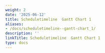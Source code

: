 ```yaml
---
weight: 2
date: '2025-06-12'
title: Scheduletimeline  Gantt Chart 1
aliases:
- /docs/scheduletimeline--gantt-chart_1/
description: ''
linkTitle: Scheduletimeline  Gantt Chart 1
type: docs
---
```


